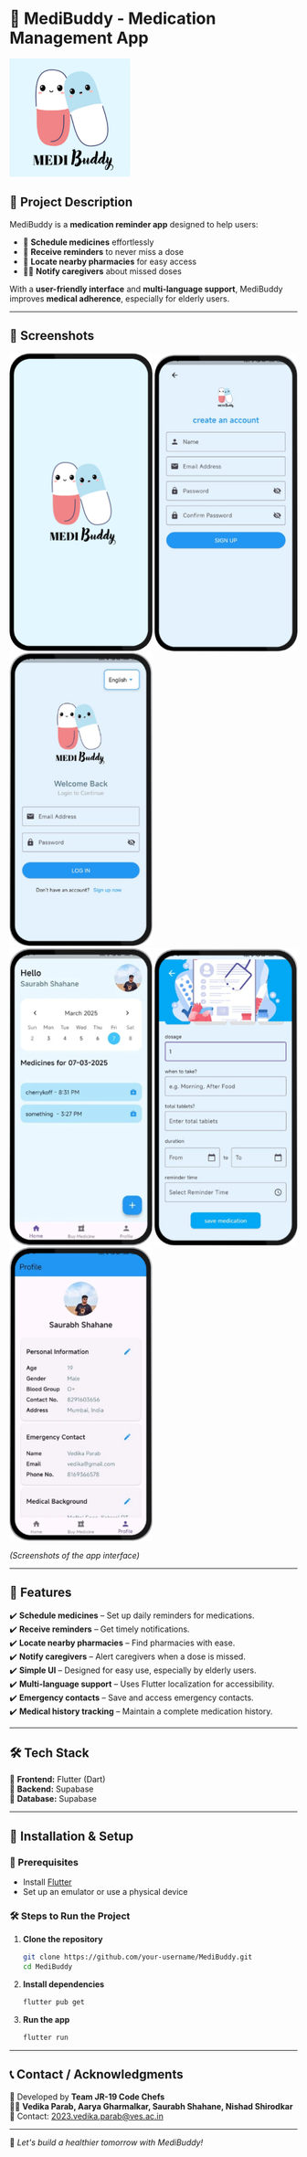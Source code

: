 # 🌟 MediBuddy - Medication Management App

![MediBuddy Logo](screenshots/logo.png)

## 📌 Project Description
MediBuddy is a **medication reminder app** designed to help users:
- 📅 **Schedule medicines** effortlessly
- 🔔 **Receive reminders** to never miss a dose
- 🏥 **Locate nearby pharmacies** for easy access
- 👨‍⚕️ **Notify caregivers** about missed doses

With a **user-friendly interface** and **multi-language support**, MediBuddy improves **medical adherence**, especially for elderly users.

---

## 📸 Screenshots  
<img src="screenshots/1.png" width="250"> <img src="screenshots/2.png" width="250"> <img src="screenshots/3.png" width="250">  
<img src="screenshots/4.png" width="250"> <img src="screenshots/5.png" width="250"> <img src="screenshots/6.png" width="250">  

*(Screenshots of the app interface)*

---

## 🚀 Features
✔️ **Schedule medicines** – Set up daily reminders for medications.  
✔️ **Receive reminders** – Get timely notifications.  
✔️ **Locate nearby pharmacies** – Find pharmacies with ease.  
✔️ **Notify caregivers** – Alert caregivers when a dose is missed.  
✔️ **Simple UI** – Designed for easy use, especially by elderly users.  
✔️ **Multi-language support** – Uses Flutter localization for accessibility.  
✔️ **Emergency contacts** – Save and access emergency contacts.  
✔️ **Medical history tracking** – Maintain a complete medication history.  

---

## 🛠 Tech Stack
🔹 **Frontend:** Flutter (Dart)  
🔹 **Backend:** Supabase  
🔹 **Database:** Supabase  

---

## 🔧 Installation & Setup
### 🛑 Prerequisites
- Install [Flutter](https://flutter.dev/docs/get-started/install)
- Set up an emulator or use a physical device

### 🛠 Steps to Run the Project
1. **Clone the repository**
   ```bash
   git clone https://github.com/your-username/MediBuddy.git
   cd MediBuddy
   ```  
2. **Install dependencies**  
   ```bash
   flutter pub get
   ```  
3. **Run the app**  
   ```bash
   flutter run
   ```  

---

## 📞 Contact / Acknowledgments  
📌 Developed by **Team JR-19 Code Chefs**  
👨‍💻 **Vedika Parab, Aarya Gharmalkar, Saurabh Shahane, Nishad Shirodkar**  
📧 Contact: 2023.vedika.parab@ves.ac.in  

---

🚀 *Let's build a healthier tomorrow with MediBuddy!*
